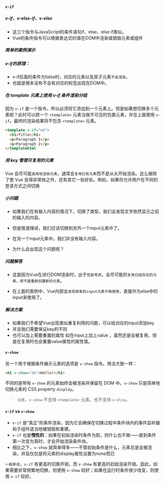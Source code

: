 #### `v-if`

##### v-if、v-else-if、v-else

- 这三个指令与JavaScript的条件语句if、else、else if类似。
- Vue的条件指令可以根据表达式的值在DOM中渲染或销毁元素或组件



##### 简单的案例演示



##### v-if的原理：

- v-if后面的条件为false时，对应的元素以及其子元素`不会渲染`。
- 也就是根本没有不会有对应的标签出现在DOM中。

##### 在 template 元素上使用 v-if 条件渲染分组

因为 `v-if` 是一个指令，所以必须将它添加到一个元素上。但是如果想切换多个元素呢？此时可以把一个 `<template>` 元素当做不可见的包裹元素，并在上面使用 `v-if`。最终的渲染结果将不包含 `<template>` 元素。

```html
<template v-if="ok">
  <h1>Title</h1>
  <p>Paragraph 1</p>
  <p>Paragraph 2</p>
</templatehtml
```

##### 用 key 管理可复用的元素

Vue 会尽可能`高效地渲染元素`，通常会`复用已有元素`而不是从头开始渲染。这么做除了使 Vue 变得非常快之外，还有其它一些好处。例如，如果你允许用户在不同的登录方式之间切换



##### 小问题

- 如果我们在有输入内容的情况下，切换了类型，我们会发现文字依然显示之前的输入的内容。

- 但是按道理讲，我们应该切换到另外一个input元素中了。

- 在另一个input元素中，我们并没有输入内容。

- 为什么会出现这个问题呢？

##### 问题解答

 -  这是因为Vue在进行DOM渲染时，出于`性能考虑`，会尽可能的`复用已经存在的元素，而不是重新创建新的元素`。

 -  在上面的案例中，Vue内部会`发现原来的input元素不再使用`，直接作为else中的input来使用了。

##### 解决方案

-  如果我们不希望Vue出现类似重复利用的问题，可以给对应的input添加key
-  并且我们需要保证key的不同
-  也可以加上需要重置的属性 如在input上加上value ，虽然还是会被复用，但是在复用时也会重置value属性的属性值。



#### `v-show`

另一个用于根据条件展示元素的选项是 `v-show` 指令。用法大致一样：

```html
<h1 v-show="ok">Hello!</h1>
```

不同的是带有 `v-show` 的元素始终会被渲染并保留在 DOM 中。`v-show` 只是简单地切换元素的 CSS property `display`。

> `注意`，`v-show` 不支持 `<template>` 元素，也不支持 `v-else`。



#### `v-if` vs `v-show`

- `v-if` 是“真正”的条件渲染，因为它会确保在切换过程中条件块内的事件监听器和子组件适当地被销毁和重建。
- `v-if` 也是**惰性的**：如果在初始渲染时条件为假，则什么也不做——直到条件第一次变为真时，才会开始渲染条件块。
- 相比之下，`v-show` 就简单得多——不管初始条件是什么，元素总是会被渲染，并且仅仅是将元素的display属性设置为none而已

`一般来说`，`v-if` 有更高的切换开销，而 `v-show` 有更高的初始渲染开销。因此，如果需要非常频繁地切换，则使用 `v-show` 较好；如果在运行时条件很少改变，则使用 `v-if` 较好。